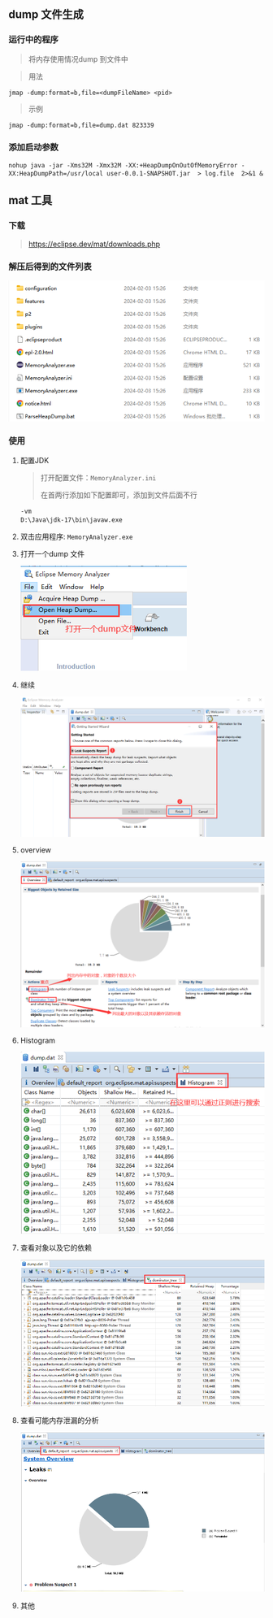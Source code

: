 





## dump 文件生成

### 运行中的程序

>  将内存使用情况dump 到文件中

> 用法

```shell
jmap -dump:format=b,file=<dumpFileName> <pid>
```

> 示例

```shell
jmap -dump:format=b,file=dump.dat 823339
```

### 添加启动参数

```shell
nohup java -jar -Xms32M -Xmx32M -XX:+HeapDumpOnOutOfMemoryError -XX:HeapDumpPath=/usr/local user-0.0.1-SNAPSHOT.jar  > log.file  2>&1 &
```



## mat 工具

### 下载

> https://eclipse.dev/mat/downloads.php

### 解压后得到的文件列表

![image-20240203152629356](001-dump.assets/image-20240203152629356.png)

### 使用

1. 配置JDK

   > 打开配置文件：`MemoryAnalyzer.ini`
   >
   > 在首两行添加如下配置即可，添加到文件后面不行

   ```txt
   -vm 
   D:\Java\jdk-17\bin\javaw.exe
   ```

2. 双击应用程序: `MemoryAnalyzer.exe`

3. 打开一个dump 文件

   ![img](001-dump.assets/wf19m7285c.jpeg)

4. 继续

   ![img](001-dump.assets/e4i43xvoxl.jpeg)

5. overview

   ![img](001-dump.assets/nhs5ymk3hd.jpeg)

6. Histogram

   ![img](001-dump.assets/q2kzzrimz3.jpeg)

7. 查看对象以及它的依赖

   ![img](001-dump.assets/ikig9j92px.jpeg)

8. 查看可能内存泄漏的分析

   ![img](001-dump.assets/e4cco5timy.jpeg)

9. 其他

